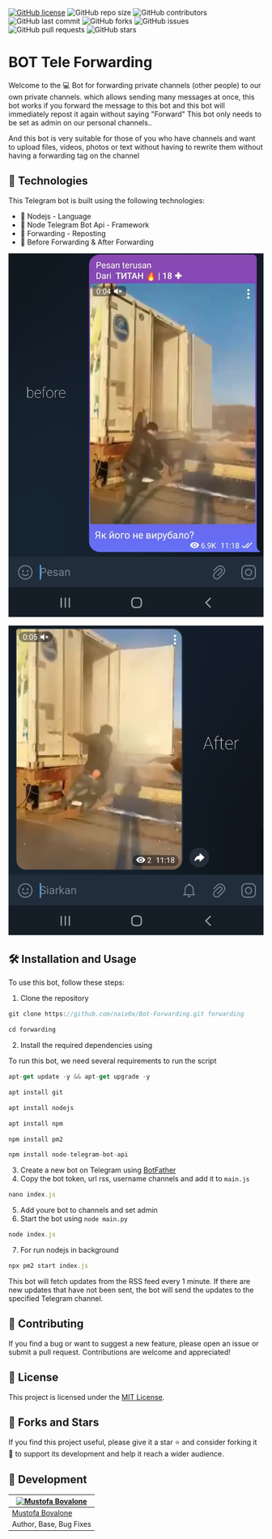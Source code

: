 [![GitHub license](https://img.shields.io/badge/license-MIT-blue.svg)](https://github.com/naix0x/Bot-Forwarding/blob/main/LICENSE)
![GitHub repo size](https://img.shields.io/github/repo-size/naix0x/Bot-Forwarding)
![GitHub contributors](https://img.shields.io/github/contributors/naix0x/Bot-Forwarding)
![GitHub last commit](https://img.shields.io/github/last-commit/naix0x/Bot-Forwarding)
![GitHub forks](https://img.shields.io/github/forks/naix0x/Bot-Forwarding)
![GitHub issues](https://img.shields.io/github/issues-raw/naix0x/Bot-Forwarding)
![GitHub pull requests](https://img.shields.io/github/issues-pr/naix0x/Bot-Forwarding)
![GitHub stars](https://img.shields.io/github/stars/naix0x/Bot-Forwarding)

# BOT Tele Forwarding
Welcome to the 💻 Bot for forwarding private channels (other people) to our own private channels. which allows sending many messages at once, this bot works if you forward the message to this bot and this bot will immediately repost it again without saying "Forward" This bot only needs to be set as admin on our personal channels..

And this bot is very suitable for those of you who have channels and want to upload files, videos, photos or text without having to rewrite them without having a forwarding tag on the channel

## 🚀 Technologies

This Telegram bot is built using the following technologies:

- 🚀 Nodejs - Language 
- 🤖 Node Telegram Bot Api - Framework
- 📨 Forwarding - Reposting
- 🗿 Before Forwarding & After Forwarding
<p align="center">
  <img src="https://github.com/naix0x/Bot-Forwarding/blob/main/Screenshot_20231113-131455_Telegram.jpg" />
</p>
<p align="center">
  <img src="https://github.com/naix0x/Bot-Forwarding/blob/main/Screenshot_20231113-131507_Telegram.jpg" />
</p>

## 🛠️ Installation and Usage

To use this bot, follow these steps:

1. Clone the repository
```javascript
git clone https://github.com/naix0x/Bot-Forwarding.git forwarding
```

``` javascript
cd forwarding
```
2. Install the required dependencies using 

To run this bot, we need several requirements to run the script

```javascript
apt-get update -y && apt-get upgrade -y
```

```javascript
apt install git
```

```javascript
apt install nodejs
```

```javascript
apt install npm
```

```javascript
npm install pm2
```

```javascript
npm install node-telegram-bot-api
```

3. Create a new bot on Telegram using [BotFather](https://core.telegram.org/bots#3-how-do-i-create-a-bot)
4. Copy the bot token, url rss, username channels and add it to `main.js`
```javascript
nano index.js
```
5. Add youre bot to channels and set admin
6. Start the bot using `node main.py`
```javascript
node index.js
```
7. For run nodejs in background
```javascript
npx pm2 start index.js
```

This bot will fetch updates from the RSS feed every 1 minute. If there are new updates that have not been sent, the bot will send the updates to the specified Telegram channel.

## 🤝 Contributing

If you find a bug or want to suggest a new feature, please open an issue or submit a pull request. Contributions are welcome and appreciated!

## 📝 License

This project is licensed under the [MIT License](https://github.com/naix0x/Bot-Forwarding/blob/main/LICENSE).

## 👥 Forks and Stars

If you find this project useful, please give it a star ⭐ and consider forking it 🍴 to support its development and help it reach a wider audience.


## 👤 Development

[![Mustofa Bovalone](https://github.com/naix0x.png?size=100)](https://github.com/naix0x) |
----|
[Mustofa Bovalone](https://t.me/maticstable) |
Author, Base, Bug Fixes  |

